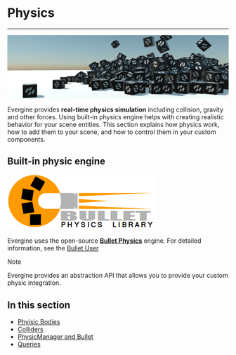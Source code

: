 # Physics
---

![Physics](images/physics.png)

Evergine provides **real-time physics simulation** including collision, gravity and other forces. Using built-in physics engine helps with creating realistic behavior for your scene entities. This section explains how physics work, how to add them to your scene, and how to control them in your custom components.

## Built-in physic engine

![Bullet Logo](images/bullet_logo.png)

Evergine uses the open-source **[Bullet Physics](https://pybullet.org/wordpress/)** engine. For detailed information, see the [Bullet User](https://github.com/bulletphysics/bullet3/blob/master/docs/Bullet_User_Manual.pdf)

> [!NOTE]
> Evergine provides an abstraction API that allows you to provide your custom physic integration.

## In this section
* [Phyisic Bodies](physic_bodies/index.md)
* [Colliders](colliders/index.md)
* [PhysicManager and Bullet](physicmanager_bullet.md)
* [Queries](queries.md)